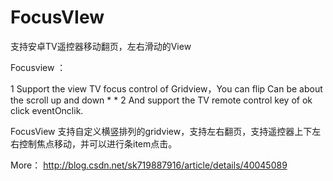 # FocusVIew

支持安卓TV遥控器移动翻页，左右滑动的View

  Focusview ：

 1  Support the view TV focus control of Gridview，You can flip Can be about the scroll up and down * * 
 2 And support the TV remote control key of ok click eventOnclik.  

 FocusView
  支持自定义横竖排列的gridview，支持左右翻页，支持遥控器上下左右控制焦点移动，并可以进行条item点击。

More： http://blog.csdn.net/sk719887916/article/details/40045089
